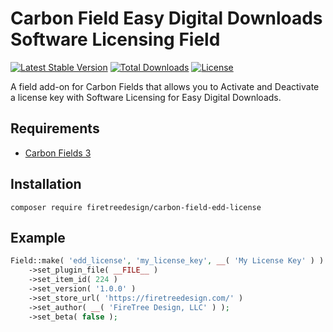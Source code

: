 # Carbon Field Easy Digital Downloads Software Licensing Field
[![Latest Stable Version](https://poser.pugx.org/firetreedesign/carbon-field-edd-license/v)](//packagist.org/packages/firetreedesign/carbon-field-edd-license) [![Total Downloads](https://poser.pugx.org/firetreedesign/carbon-field-edd-license/downloads)](//packagist.org/packages/firetreedesign/carbon-field-edd-license) [![License](https://poser.pugx.org/firetreedesign/carbon-field-edd-license/license)](//packagist.org/packages/firetreedesign/carbon-field-edd-license)

A field add-on for Carbon Fields that allows you to Activate and Deactivate a license key with Software Licensing for Easy Digital Downloads.

## Requirements

* [Carbon Fields 3](https://carbonfields.net/)

## Installation 

```shell
composer require firetreedesign/carbon-field-edd-license
```

## Example

```php
Field::make( 'edd_license', 'my_license_key', __( 'My License Key' ) )
    ->set_plugin_file( __FILE__ )
    ->set_item_id( 224 )
    ->set_version( '1.0.0' )
    ->set_store_url( 'https://firetreedesign.com/' )
    ->set_author( __( 'FireTree Design, LLC' ) );
    ->set_beta( false );
```
